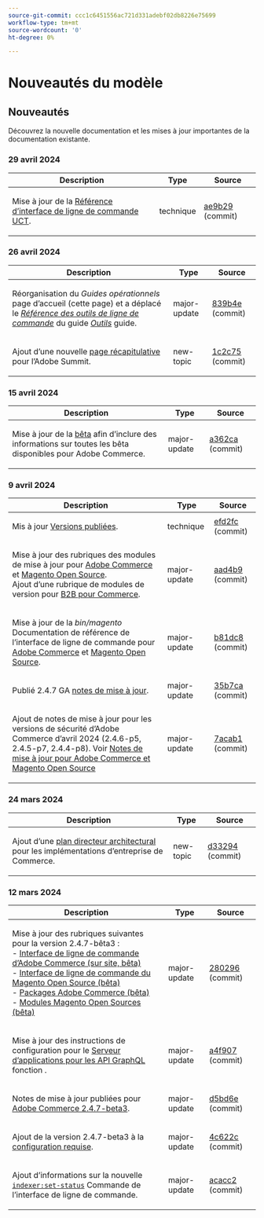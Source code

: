 ```yaml
---
source-git-commit: ccc1c6451556ac721d331adebf02db8226e75699
workflow-type: tm+mt
source-wordcount: '0'
ht-degree: 0%

---
```

# Nouveautés du modèle

## Nouveautés

Découvrez la nouvelle documentation et les mises à jour importantes de la documentation existante.

### 29 avril 2024

<table style="table-layout:auto;">
  <thead>
    <tr>
      <th>Description</th>
      <th>Type</th>
      <th>Source</th>
    </tr>
  </thead>
  <tbody>
    <tr>
      <td><p>Mise à jour de la <a href="https://experienceleague.adobe.com/en/docs/commerce-operations/reference/uct">Référence d’interface de ligne de commande UCT</a>.</p>
</td>
      <td>technique</td>
      <td><a href="https://github.com/AdobeDocs/commerce-operations.en/commit/ae9b29601953f25ca28f253f557d547b200616a0">ae9b29</a> (commit)</td>
    </tr>
  </tbody>
</table>

### 26 avril 2024

<table style="table-layout:auto;">
  <thead>
    <tr>
      <th>Description</th>
      <th>Type</th>
      <th>Source</th>
    </tr>
  </thead>
  <tbody>
    <tr>
      <td><p>Réorganisation du <em>Guides opérationnels</em> page d’accueil (cette page) et a déplacé le <em><a href="https://experienceleague.adobe.com/en/docs/commerce-operations/tools/cli-reference/commerce-on-premises">Référence des outils de ligne de commande</a></em> du guide <em><a href="https://experienceleague.adobe.com/en/docs/commerce-operations/tools/overview">Outils</a></em> guide.</p>
</td>
      <td>major-update</td>
      <td><a href="https://github.com/AdobeDocs/commerce-operations.en/commit/839b4e26a7c5d662093c7c1eec3fd5883ed7706a">839b4e</a> (commit)</td>
    </tr>
    <tr>
      <td><p>Ajout d’une nouvelle <a href="https://experienceleague.adobe.com/docs/commerce-operations/events/summit/2024.html">page récapitulative</a> pour l’Adobe Summit.</p>
</td>
      <td>new-topic</td>
      <td><a href="https://github.com/AdobeDocs/commerce-operations.en/commit/1c2c75da7cda0e3c38ea904c98932472b618a3e5">1c2c75</a> (commit)</td>
    </tr>
  </tbody>
</table>

### 15 avril 2024

<table style="table-layout:auto;">
  <thead>
    <tr>
      <th>Description</th>
      <th>Type</th>
      <th>Source</th>
    </tr>
  </thead>
  <tbody>
    <tr>
      <td><p>Mise à jour de la <a href="https://experienceleague.adobe.com/en/docs/commerce-operations/release/beta">bêta</a> afin d’inclure des informations sur toutes les bêta disponibles pour Adobe Commerce.</p>
</td>
      <td>major-update</td>
      <td><a href="https://github.com/AdobeDocs/commerce-operations.en/commit/a362cad66d38a89bacda656d1520047e22262179">a362ca</a> (commit)</td>
    </tr>
  </tbody>
</table>

### 9 avril 2024

<table style="table-layout:auto;">
  <thead>
    <tr>
      <th>Description</th>
      <th>Type</th>
      <th>Source</th>
    </tr>
  </thead>
  <tbody>
    <tr>
      <td><p>Mis à jour <a href="https://experienceleague.adobe.com/docs/commerce-operations/release/versions.html">Versions publiées</a>.</p>
</td>
      <td>technique</td>
      <td><a href="https://github.com/AdobeDocs/commerce-operations.en/commit/efd2fc4285a5cdc7ee20ead299ee16e54f9bcb83">efd2fc</a> (commit)</td>
    </tr>
    <tr>
      <td><p>Mise à jour des rubriques des modules de mise à jour pour <a href="https://experienceleague.adobe.com/en/docs/commerce-operations/release/packages/adobe-commerce">Adobe Commerce</a> et <a href="https://experienceleague.adobe.com/en/docs/commerce-operations/release/packages/magento-open-source">Magento Open Source</a>.<br /> Ajout d’une rubrique de modules de version pour <a href="https://experienceleague.adobe.com/en/docs/commerce-operations/release/packages/adobe-commerce-b2b">B2B pour Commerce</a>.</p>
</td>
      <td>major-update</td>
      <td><a href="https://github.com/AdobeDocs/commerce-operations.en/commit/aad4b904ba95142d1d848f934c9d3702cc37ec16">aad4b9</a> (commit)</td>
    </tr>
    <tr>
      <td><p>Mise à jour de la <em>bin/magento</em> Documentation de référence de l’interface de ligne de commande pour <a href="https://experienceleague.adobe.com/en/docs/commerce-operations/reference/commerce-on-premises">Adobe Commerce</a> et <a href="https://experienceleague.adobe.com/en/docs/commerce-operations/reference/magento-open-source">Magento Open Source</a>.</p>
</td>
      <td>major-update</td>
      <td><a href="https://github.com/AdobeDocs/commerce-operations.en/commit/b81dc87a261f128cdb572a30ff5538dae2087c49">b81dc8</a> (commit)</td>
    </tr>
    <tr>
      <td><p>Publié 2.4.7 GA <a href="https://experienceleague.adobe.com/en/docs/commerce-operations/release/notes/adobe-commerce/2-4-7">notes de mise à jour</a>.</p>
</td>
      <td>major-update</td>
      <td><a href="https://github.com/AdobeDocs/commerce-operations.en/commit/35b7caafbef5ced52ef6e4907e0634dfb2a61e4f">35b7ca</a> (commit)</td>
    </tr>
    <tr>
      <td><p>Ajout de notes de mise à jour pour les versions de sécurité d’Adobe Commerce d’avril 2024 (2.4.6-p5, 2.4.5-p7, 2.4.4-p8). Voir <a href="https://experienceleague.adobe.com/docs/commerce-operations/release/notes/overview.html">Notes de mise à jour pour Adobe Commerce et Magento Open Source</a></p>
</td>
      <td>major-update</td>
      <td><a href="https://github.com/AdobeDocs/commerce-operations.en/commit/7acab1d8d3f7b11cc1387b5558521f282ba0873f">7acab1</a> (commit)</td>
    </tr>
  </tbody>
</table><!-- date_group -->

### 24 mars 2024

<table style="table-layout:auto;">
  <thead>
    <tr>
      <th>Description</th>
      <th>Type</th>
      <th>Source</th>
    </tr>
  </thead>
  <tbody>
    <tr>
      <td><p>Ajout d’une <a href="https://experienceleague.adobe.com/docs/commerce-operations/implementation-playbook/architecture/enterprise-blueprint.html">plan directeur architectural</a> pour les implémentations d’entreprise de Commerce.</p>
</td>
      <td>new-topic</td>
      <td><a href="https://github.com/AdobeDocs/commerce-operations.en/commit/d33294d02b4431d4aa473aa5d0ab42e297cfed14">d33294</a> (commit)</td>
    </tr>
  </tbody>
</table>

### 12 mars 2024

<table style="table-layout:auto;">
  <thead>
    <tr>
      <th>Description</th>
      <th>Type</th>
      <th>Source</th>
    </tr>
  </thead>
  <tbody>
    <tr>
      <td><p>Mise à jour des rubriques suivantes pour la version 2.4.7-bêta3 :<br />- <a href="https://experienceleague.adobe.com/docs/commerce-operations/reference/commerce-on-premises-beta.html">Interface de ligne de commande d’Adobe Commerce (sur site, bêta)</a><br />- <a href="https://experienceleague.adobe.com/docs/commerce-operations/reference/magento-open-source-beta.html">Interface de ligne de commande du Magento Open Source (bêta)</a><br />- <a href="https://experienceleague.adobe.com/docs/commerce-operations/release/packages/adobe-commerce-beta.html">Packages Adobe Commerce (bêta)</a><br />- <a href="https://experienceleague.adobe.com/docs/commerce-operations/release/packages/magento-open-source-beta.html">Modules Magento Open Sources (bêta)</a></p>
</td>
      <td>major-update</td>
      <td><a href="https://github.com/AdobeDocs/commerce-operations.en/commit/28029603b0a23eb161480363b5106142beda4180">280296</a> (commit)</td>
    </tr>
    <tr>
      <td><p>Mise à jour des instructions de configuration pour le <a href="https://experienceleague.adobe.com/docs/commerce-operations/performance-best-practices/performance-best-practices/application-server.html">Serveur d’applications pour les API GraphQL</a> fonction .</p>
</td>
      <td>major-update</td>
      <td><a href="https://github.com/AdobeDocs/commerce-operations.en/commit/a4f907a793b4384cb7c162c032a153fafbbc6ff3">a4f907</a> (commit)</td>
    </tr>
    <tr>
      <td><p>Notes de mise à jour publiées pour <a href="https://experienceleague.adobe.com/docs/commerce-operations/release/notes/adobe-commerce/2-4-7.html">Adobe Commerce 2.4.7-beta3</a>.</p>
</td>
      <td>major-update</td>
      <td><a href="https://github.com/AdobeDocs/commerce-operations.en/commit/d5bd6e1e9af78b24c687554261a50d4dce9483d6">d5bd6e</a> (commit)</td>
    </tr>
    <tr>
      <td><p>Ajout de la version 2.4.7-beta3 à la <a href="https://experienceleague.adobe.com/docs/commerce-operations/installation-guide/system-requirements.html">configuration requise</a>.</p>
</td>
      <td>major-update</td>
      <td><a href="https://github.com/AdobeDocs/commerce-operations.en/commit/4c622c47862c61fc9e6587ff95b3ac45142c2318">4c622c</a> (commit)</td>
    </tr>
    <tr>
      <td><p>Ajout d’informations sur la nouvelle <a href="https://experienceleague.adobe.com/docs/commerce-operations/configuration-guide/cli/manage-indexers.html"><code class="language-plaintext highlighter-rouge">indexer:set-status</code></a> Commande de l’interface de ligne de commande.</p>
</td>
      <td>major-update</td>
      <td><a href="https://github.com/AdobeDocs/commerce-operations.en/commit/acacc285f8b977b33bb27af76c971bc4015a2b45">acacc2</a> (commit)</td>
    </tr>
  </tbody>
</table><!-- date_group --><!-- month_group --><!-- year_group -->
